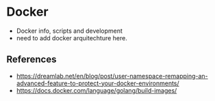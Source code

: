 # Docker


* Docker info, scripts and development
* need to add docker arquitechture here. 


## References 

* https://dreamlab.net/en/blog/post/user-namespace-remapping-an-advanced-feature-to-protect-your-docker-environments/
* https://docs.docker.com/language/golang/build-images/


